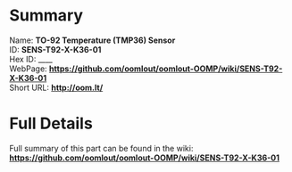 
Summary
=================
  
Name: __TO-92 Temperature (TMP36) Sensor__    
ID: __SENS-T92-X-K36-01__   
Hex ID: ____   
WebPage: __https://github.com/oomlout/oomlout-OOMP/wiki/SENS-T92-X-K36-01__   
Short URL: __http://oom.lt/__   

Full Details
==========================
Full summary of this part can be found in the wiki:   
__https://github.com/oomlout/oomlout-OOMP/wiki/SENS-T92-X-K36-01__    

